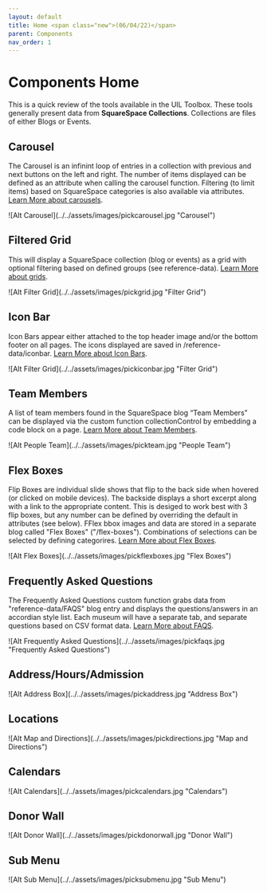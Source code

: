 ```yaml
---
layout: default
title: Home <span class="new">(06/04/22)</span>
parent: Components 
nav_order: 1
---
```


# Components Home

This is a quick review of the tools available in the UIL Toolbox.   These tools generally present data from **SquareSpace Collections**.   Collections are files of either Blogs or Events.

## Carousel

The Carousel is an infinint loop of entries in a collection with previous and next
buttons on the left and right.  The number of items displayed can be defined as an
attribute when calling the carousel function.  Filtering (to limit items) based on SquareSpace categories is also available via attributes. [Learn More about carousels](../components/carousel.html).

<div class="theImage">
![Alt Carousel](../../assets/images/pickcarousel.jpg "Carousel")
</div>


## Filtered Grid

This will display a SquareSpace collection (blog or events) as a grid with optional
filtering based on defined groups (see reference-data).  [Learn More about grids](../components/grids.html).

<div class="theImage">
![Alt Filter Grid](../../assets/images/pickgrid.jpg "Filter Grid")
</div>

## Icon Bar

Icon Bars appear either attached to the top header image and/or the bottom footer on
all pages.  The icons displayed are saved in /reference-data/iconbar.  [Learn More about Icon Bars](../components/iconbar_new.html).

<div class="theImage">
![Alt Filter Grid](../../assets/images/pickiconbar.jpg "Filter Grid")
</div>

## Team Members

A list of team members found in the SquareSpace blog “Team Members” can be displayed via the custom function collectionControl by embedding a code block on a page. [Learn More about Team Members](../components/teamboxes.html).

<div class="theImage">
![Alt People Team](../../assets/images/pickteam.jpg "People Team")
</div>

## Flex Boxes

Flip Boxes are individual slide shows that flip to the back side when hovered (or clicked on mobile devices).  The backside displays a short excerpt along with a link to the appropriate content.  This is desiged to work best with 3 flip boxes, but any number can be defined by overriding the default in attributes (see below).  FFlex bbox images and data are stored in a separate blog called "Flex Boxes" ("/flex-boxes").  Combinations of selections can be selected by defining categorires.   [Learn More about Flex Boxes](../components/flipboxes.html).

<div class="theImage">
![Alt Flex Boxes](../../assets/images/pickflexboxes.jpg "Flex Boxes")
</div>

## Frequently Asked Questions

The Frequently Asked Questions custom function grabs data from "reference-data/FAQS" blog entry and displays the questions/answers in an accordian style list.  Each museum will have a separate tab, and separate questions based on CSV format data. [Learn More about FAQS](../components/faq.html).

<div class="theImage">
![Alt Frequently Asked Questions](../../assets/images/pickfaqs.jpg "Frequently Asked Questions")
</div>

## Address/Hours/Admission

<div class="theImage">
![Alt Address Box](../../assets/images/pickaddress.jpg "Address Box")
</div>

## Locations

<div class="theImage">
![Alt Map and Directions](../../assets/images/pickdirections.jpg "Map and Directions")
</div>

## Calendars

<div class="theImage">
![Alt Calendars](../../assets/images/pickcalendars.jpg "Calendars")
</div>

## Donor Wall

<div class="theImage">
![Alt Donor Wall](../../assets/images/pickdonorwall.jpg "Donor Wall")
</div>

## Sub Menu

<div class="theImage">
![Alt Sub Menu](../../assets/images/picksubmenu.jpg "Sub Menu")
</div>